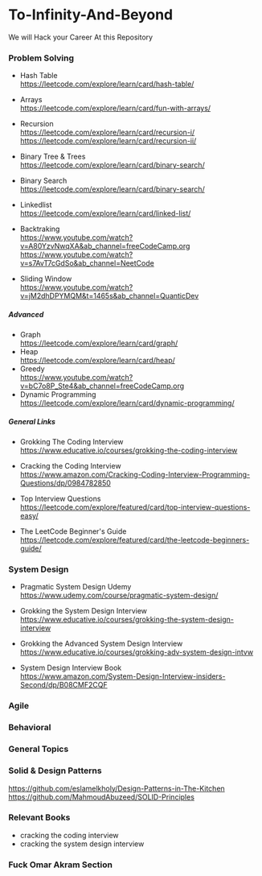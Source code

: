 # To-Infinity-And-Beyond
We will Hack your Career At this Repository

### Problem Solving
- Hash Table <br />
https://leetcode.com/explore/learn/card/hash-table/

- Arrays <br />
https://leetcode.com/explore/learn/card/fun-with-arrays/
- Recursion <br />
https://leetcode.com/explore/learn/card/recursion-i/
https://leetcode.com/explore/learn/card/recursion-ii/
- Binary Tree & Trees <br />
https://leetcode.com/explore/learn/card/binary-search/
- Binary Search <br />
https://leetcode.com/explore/learn/card/binary-search/
- Linkedlist <br />
https://leetcode.com/explore/learn/card/linked-list/

- Backtraking <br />
https://www.youtube.com/watch?v=A80YzvNwqXA&ab_channel=freeCodeCamp.org <br />
https://www.youtube.com/watch?v=s7AvT7cGdSo&ab_channel=NeetCode
- Sliding Window <br />
https://www.youtube.com/watch?v=jM2dhDPYMQM&t=1465s&ab_channel=QuanticDev

##### Advanced
- Graph <br />
https://leetcode.com/explore/learn/card/graph/
- Heap <br />
https://leetcode.com/explore/learn/card/heap/
- Greedy <br />
https://www.youtube.com/watch?v=bC7o8P_Ste4&ab_channel=freeCodeCamp.org
- Dynamic Programming <br />
https://leetcode.com/explore/learn/card/dynamic-programming/

##### General Links

- Grokking The Coding Interview <br />
https://www.educative.io/courses/grokking-the-coding-interview

- Cracking the Coding Interview <br />
https://www.amazon.com/Cracking-Coding-Interview-Programming-Questions/dp/0984782850

- Top Interview Questions <br />
https://leetcode.com/explore/featured/card/top-interview-questions-easy/

- The LeetCode Beginner's Guide <br />
https://leetcode.com/explore/featured/card/the-leetcode-beginners-guide/

### System Design
- Pragmatic System Design Udemy <br />
https://www.udemy.com/course/pragmatic-system-design/

- Grokking the System Design Interview <br />
https://www.educative.io/courses/grokking-the-system-design-interview

- Grokking the Advanced System Design Interview <br />
https://www.educative.io/courses/grokking-adv-system-design-intvw

- System Design Interview Book <br />
https://www.amazon.com/System-Design-Interview-insiders-Second/dp/B08CMF2CQF

### Agile

### Behavioral

### General Topics

### Solid & Design Patterns
https://github.com/eslamelkholy/Design-Patterns-in-The-Kitchen <br />
https://github.com/MahmoudAbuzeed/SOLID-Principles

### Relevant Books
* cracking the coding interview
* cracking the system design interview

### Fuck Omar Akram Section
